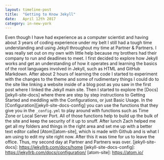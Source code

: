 ```yaml
---
layout: timeline-post
title:  "Getting to Know Jekyll"
date:   April 12th 2017
category: in-new-york
---
```

Even though I have had experience as a computer scientist and having about 3 years of coding experience under my belt I still had a tough time understanding and using Jekyll throughout my time at Partner & Partners. I was really set out on my own with little help because my brothers had their company to run and deadlines to meet. I first decided to explore how Jekyll works and get an understanding of how it operates and learning the basics of the root languages involved in Jekyll, such as HTML and GitHub Markdown.
After about 2 hours of learning the code I started to experiment with the changes to the theme and some of rudimentary things I could do to the site like linking a website inside of a blog post as you saw in the first post where I linked the Jekyll main site. Then I started to explore the [Docs][jekyll-site-docs] where there are step by step instructions to Getting Started and meddling with the Configurations, or just Basic Usage. In the [Configuration][jekyll-site-docs-config] you can use the functions that they give you in the `_config.yml` to play around with functions such as Time Zone or Local Server Port. All of those functions help to build up the bulk of the site and keep the security of it up to snuff.
After lunch Zach helped me get all my folders and things in the right area and set me up with a better text editor called [Atom][atom-site], which is made with Github and is what I am using to edit my site right now. After this it was time for us to leave the office. Thus, my second day at Partner and Partners was over.
[jekyll-site-docs]: https://jekyllrb.com/docs/home
[jekyll-site-docs-config]: https://jekyllrb.com/docs/configuration/
[atom-site]: https://atom.io/
